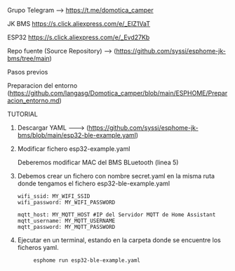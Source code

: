 Grupo Telegram --> https://t.me/domotica_camper


JK BMS https://s.click.aliexpress.com/e/_EIZ1VaT

ESP32 https://s.click.aliexpress.com/e/_Evd27Kb

Repo fuente (Source Repository) --> (https://github.com/syssi/esphome-jk-bms/tree/main)



Pasos previos

Preparacion del entorno (https://github.com/langasg/Domotica_camper/blob/main/ESPHOME/Preparacion_entorno.md)

TUTORIAL


1. Descargar YAML  --->  (https://github.com/syssi/esphome-jk-bms/blob/main/esp32-ble-example.yaml)

   
2. Modificar fichero  esp32-example.yaml

   Deberemos modificar  MAC del BMS BLuetooth (linea 5)


3. Debemos crear un fichero con nombre secret.yaml en la misma ruta donde tengamos el fichero esp32-ble-example.yaml

       wifi_ssid: MY_WIFI_SSID
       wifi_password: MY_WIFI_PASSWORD

       mqtt_host: MY_MQTT_HOST #IP del Servidor MQTT de Home Assistant
       mqtt_username: MY_MQTT_USERNAME
       mqtt_password: MY_MQTT_PASSWORD
   


4. Ejecutar en un terminal, estando en la carpeta donde se encuentre los ficheros yaml.

            esphome run esp32-ble-example.yaml

